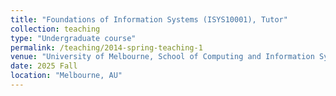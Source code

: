 ```yaml
---
title: "Foundations of Information Systems (ISYS10001), Tutor"
collection: teaching
type: "Undergraduate course"
permalink: /teaching/2014-spring-teaching-1
venue: "University of Melbourne, School of Computing and Information Systems"
date: 2025 Fall
location: "Melbourne, AU"
---
```



